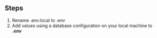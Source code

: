 ## Steps

1. Rename .env.local to .env 
2. Add values using a database configuration on your local machine to <i><b>.env</b></i> 